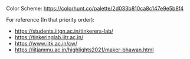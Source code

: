 Color Scheme: https://colorhunt.co/palette/2d033b810ca8c147e9e5b8f4  
  
For reference (In that priority order): 
* https://students.iitgn.ac.in/tinkerers-lab/
* https://tinkeringlab.iitr.ac.in/
* https://www.iitk.ac.in/cw/
* https://iitjammu.ac.in/highlights2021/maker-bhawan.html
